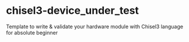 # chisel3-device_under_test
Template to write &amp; validate your hardware module with Chisel3 language for absolute beginner
